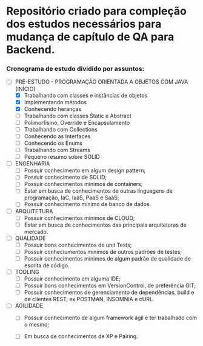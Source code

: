 # Repositório criado para compleção dos estudos necessários para mudança de capítulo de QA para Backend.
 
### Cronograma de estudo dividido por assuntos:

- [ ] PRÉ-ESTUDO - PROGRAMAÇÃO ORIENTADA A OBJETOS COM JAVA (INÍCIO)
    - [x] Trabalhando com classes e instâncias de objetos
    - [x] Implementando métodos
    - [x] Conhecendo heranças
    - [ ] Trabalhando com classes Static e Abstract
    - [ ] Polimorfismo, Override e Encapsulamento
    - [ ] Trabalhando com Collections
    - [ ] Conhecendo as Interfaces
    - [ ] Conhecendo os Enums
    - [ ] Trabalhando com Streams
    - [ ] Pequeno resumo sobre SOLID

- [ ] ENGENHARIA
    - [ ] Possuir conhecimento em algum design pattern;
    - [ ] Possuir conhecimento de SOLID;
    - [ ] Possuir conhecimentos mínimos de containers;
    - [ ] Estar em busca de conhecimentos de outras linguagens de programação, IaC, IaaS, PaaS e SaaS;
    - [ ] Possuir conhecimento mínimo de banco de dados.

- [ ] ARQUITETURA
    - [ ] Possuir conhecimentos mínimos de CLOUD;
    - [ ] Estar em busca de conhecimentos das principais arquiteturas de mercado.

- [ ] QUALIDADE
    - [ ] Possuir bons conhecimentos de unit Tests;
    - [ ] Possuir conheciumentos mínimos de outros padrões de testes;
    - [ ] Possuir conhecimentos mínimos de algum padrão de qualidade de escrita de código.

- [ ] TOOLING
    - [ ] Possuir conhecimento em alguma IDE;
    - [ ] Possuir bons conhecimentos em VersionControl, de preferência GIT;
    - [ ] Possuir conhecimentos de gerenciamento de dependências, build e de clientes REST, ex POSTMAN, INSOMNIA e cURL.

- [ ] AGILIDADE
    - [ ] Possuir conhecimento de algum framework ágil e ter trabalhado com o mesmo;
    - [ ] Em busca de conhecimentos de XP e Pairing.

